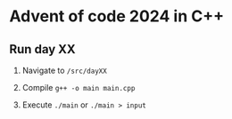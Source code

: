 # Advent of code 2024 in C++

## Run day XX
1. Navigate to `/src/dayXX`

2. Compile `g++ -o main main.cpp`

3. Execute `./main` or `./main > input`
